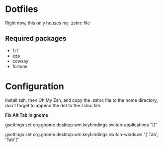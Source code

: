 # Dotfiles

Right now, this only houses my .zshrc file

## Required packages

* fzf
* eza
* cowsay
* fortune

# Configuration

Install zsh, then Oh My Zsh, and copy the .zshrc file to the home directory, don´t forget to append the dot to the zshrc file. 

**Fix Alt Tab in  gnome**

gsettings set org.gnome.desktop.wm.keybindings switch-applications "[]"

gsettings set org.gnome.desktop.wm.keybindings switch-windows "['<Alt>Tab', '<Super>Tab']"
